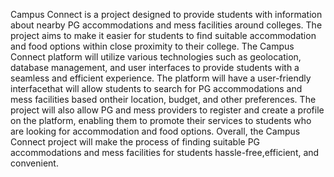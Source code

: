 Campus Connect is a project designed to provide students with information about nearby PG
accommodations and mess facilities around colleges. The project aims to make it easier for
students to find suitable accommodation and food options within close proximity to their college.
The Campus Connect platform will utilize various technologies such as geolocation,
database management, and user interfaces to provide students with a seamless and efficient
experience. The platform will have a user-friendly interfacethat will allow students to search
for PG accommodations and mess facilities based ontheir location, budget, and other preferences.
The project will also allow PG and mess providers to register and create a profile on the
platform, enabling them to promote their services to students who are looking for accommodation
and food options.
Overall, the Campus Connect project will make the process of finding suitable PG
accommodations and mess facilities for students hassle-free,efficient, and convenient.
